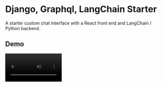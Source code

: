 # Django, Graphql, LangChain Starter

A starter custom chat interface with a React front end and LangChain / Python backend.

## Demo

<video src='static/demo.mp4' width=180/>

## Stack

* Django app for user management, seeded with [Django Cookie Cutter](https://cookiecutter-django.readthedocs.io/)
* LangChain
* React/Mui/Vite/ChatScope (https://chatscope.io/) for dynamic chat client
* GraphQL API
* WebSockets for streaming (see notes)

## Notes

* Exploratory project.  First time at using Django and Python, so a bit of a school project
* Plan A was to use SSE, not sockets, but I ran into problems with the dependencies (https://github.com/fanout/django-eventstream/issues/100). Tooling for sockets seemed more stable, so shifted to that, even though it is overkill (since a GraphQL mutation sends a message to the bot, there is only a one way stream from server to client required for bot response)
* Unfinished, maintenance doubtful
* Sharing in case it's helpful

## Running
* Try sh scripts in root for set up
* VSCode tasks (DevEnv - launches most of what's needed)
* CICD and cloud deployment, not done yet
